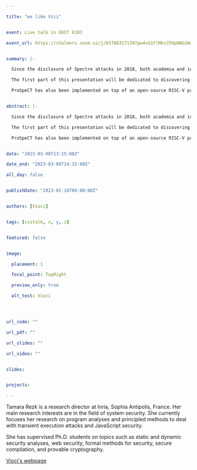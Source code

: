 ```yaml
---

title: "we like Vici"


event: Live talk in EDIT 8103

event_url: https://chalmers.zoom.us/j/65786317139?pwd=U1FlMks3THpNNG1WaFRJNkJxQXdBQT09


summary: |-

  Since the disclosure of Spectre attacks in 2018, both academia and industry have made considerable efforts to defend against all variants of transient execution attacks, the class of attacks to which Spectre belongs to. 

  The first part of this presentation will be dedicated to discovering how these attacks change the way we reason about threat models in security. The second part of the presentation will introduce a new generic formal processor model - called ProSpeCT - to prevent transient execution attacks by construction. 

  ProSpeCT has also been implemented on top of an open-source RISC-V processor and will be presented in Usenix Security 23 in a joint work with Lesly-Ann Daniel, Marton Bognar, Job Noorman, Sébastien Bardin, and Frank Piessens.


abstract: |-

  Since the disclosure of Spectre attacks in 2018, both academia and industry have made considerable efforts to defend against all variants of transient execution attacks, the class of attacks to which Spectre belongs to. 

  The first part of this presentation will be dedicated to discovering how these attacks change the way we reason about threat models in security. The second part of the presentation will introduce a new generic formal processor model - called ProSpeCT - to prevent transient execution attacks by construction. 

  ProSpeCT has also been implemented on top of an open-source RISC-V processor and will be presented in Usenix Security 23 in a joint work with Lesly-Ann Daniel, Marton Bognar, Job Noorman, Sébastien Bardin, and Frank Piessens.


date: "2023-03-08T13:15:00Z"

date_end: "2023-03-08T14:15:00Z"

all_day: false


publishDate: "2023-01-16T00:00:00Z"


authors: [Vioci]


tags: [csstalk, x, y, z]


featured: false


image:

  placement: 1

  focal_point: TopRight

  preview_only: true

  alt_text: Vioci




url_code: ""

url_pdf: ""

url_slides: ""

url_video: ""


slides:


projects:

---
```




Tamara Rezk is a research director at Inria, Sophia Antipolis, France. Her main research interests are in the field of system security. She currently focuses her research on program analyses and principled methods to deal with transient execution attacks and JavaScript security.

She has supervised Ph.D. students on topics such as static and dynamic security analyses, web security, formal methods for security, secure compilation, and provable cryptography. 


[Vioci's webpage](SpeakerURL) 

